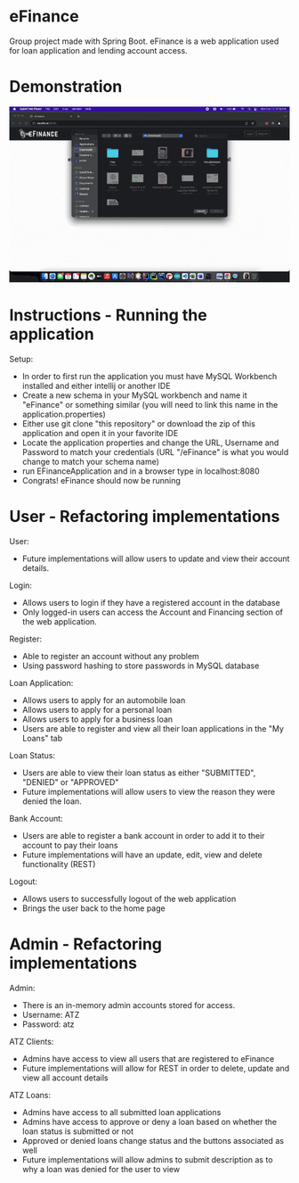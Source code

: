
# eFinance
Group project made with Spring Boot. eFinance is a web application used for loan application and lending account access.

# Demonstration 

![caption](demonstration/screencast.gif)

# Instructions - Running the application
Setup:
- In order to first run the application you must have MySQL Workbench installed and either intellij or another IDE
- Create a new schema in your MySQL workbench and name it "eFinance" or something similar (you will need to link this name in the application.properties)
- Either use git clone "this repository" or download the zip of this application and open it in your favorite IDE
- Locate the application properties and change the URL, Username and Password to match your credentials (URL "/eFinance" is what you would change to match your schema name)
- run EFinanceApplication and in a browser type in localhost:8080
- Congrats! eFinance should now be running 

# User - Refactoring implementations
User:
- Future implementations will allow users to update and view their account details. 

Login:
- Allows users to login if they have a registered account in the database
- Only logged-in users can access the Account and Financing section of the web application. 

Register:
- Able to register an account without any problem
- Using password hashing to store passwords in MySQL database

Loan Application:
- Allows users to apply for an automobile loan
- Allows users to apply for a personal loan
- Allows users to apply for a business loan
- Users are able to register and view all their loan applications in the "My Loans"  tab

Loan Status:
- Users are able to view their loan status as either "SUBMITTED", "DENIED" or "APPROVED"
- Future implementations will allow users to view the reason they were denied the loan. 

Bank Account:
- Users are able to register a bank account in order to add it to their account to pay their loans
- Future implementations will have an update, edit, view and delete functionality (REST)

Logout: 
- Allows users to successfully logout of the web application
- Brings the user back to the home page

# Admin - Refactoring implementations

Admin:
- There is an in-memory admin accounts stored for access.
- Username: ATZ 
- Password: atz

ATZ Clients:
- Admins have access to view all users that are registered to eFinance
- Future implementations will allow for REST in order to delete, update and view all account details

ATZ Loans:
- Admins have access to all submitted loan applications
- Admins have access to approve or deny a loan based on whether the loan status is submitted or not
- Approved or denied loans change status and the buttons associated as well
- Future implementations will allow admins to submit description as to why a loan was denied for the user to view






